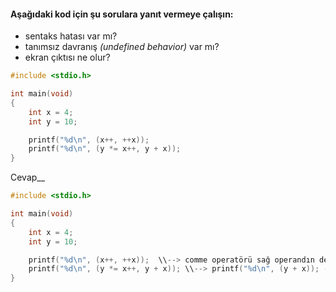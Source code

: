 #### Aşağıdaki kod için şu sorulara yanıt vermeye çalışın:

* sentaks hatası var mı?
* tanımsız davranış *(undefined behavior)* var mı?
* ekran çıktısı ne olur?

```C
#include <stdio.h>

int main(void)
{
	int x = 4;
	int y = 10;

	printf("%d\n", (x++, ++x));
	printf("%d\n", (y *= x++, y + x));
}
```

Cevap__

```C
#include <stdio.h>

int main(void)
{
	int x = 4;
	int y = 10;

	printf("%d\n", (x++, ++x));  \\--> comme operatörü sağ operandın değerini alır printf("%d\n",  ++x) olur _6_ print eder
	printf("%d\n", (y *= x++, y + x)); \\--> printf("%d\n", (y + x)); --> _67_
}
```
